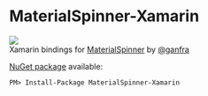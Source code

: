 # MaterialSpinner-Xamarin
![](https://img.shields.io/nuget/v/MaterialSpinner-Xamarin.svg?style=flat)  
Xamarin bindings for [MaterialSpinner](https://github.com/ganfra/MaterialSpinner) by [@ganfra](https://github.com/ganfra)

[NuGet package](https://www.nuget.org/packages/MaterialSpinner-Xamarin/) available:
```
PM> Install-Package MaterialSpinner-Xamarin
```
